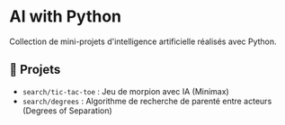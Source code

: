 # AI with Python

Collection de mini-projets d'intelligence artificielle réalisés avec Python.

## 📁 Projets

- `search/tic-tac-toe` : Jeu de morpion avec IA (Minimax)
- `search/degrees` : Algorithme de recherche de parenté entre acteurs (Degrees of Separation)